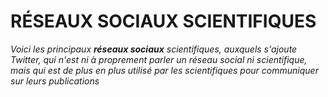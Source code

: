# RÉSEAUX SOCIAUX SCIENTIFIQUES

*Voici les principaux **réseaux sociaux** scientifiques, auxquels s'ajoute Twitter, qui n'est ni à proprement parler un réseau social ni scientifique, mais qui est de plus en plus utilisé par les scientifiques pour communiquer sur leurs publications*   


